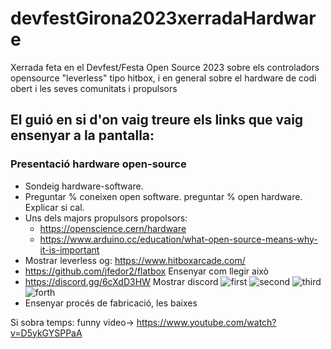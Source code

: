 # devfestGirona2023xerradaHardware
Xerrada feta en el Devfest/Festa Open Source 2023 sobre els controladors opensource "leverless" tipo hitbox, i en general sobre el hardware de codi obert i les seves comunitats i propulsors

## El guió en si d'on vaig treure els links que vaig ensenyar a la pantalla:

### Presentació hardware open-source
* Sondeig hardware-software.
* Preguntar % coneixen open software. preguntar % open hardware. Explicar si cal.
* Uns dels majors propulsors propolsors:
  * https://openscience.cern/hardware
  *   https://www.arduino.cc/education/what-open-source-means-why-it-is-important
* Mostrar leverless og: https://www.hitboxarcade.com/
* https://github.com/jfedor2/flatbox Ensenyar com llegir això
* https://discord.gg/6cXdD3HW Mostrar discord
![first](https://github.com/CRiSTiK24/devfestGirona2023xerradaHardware/assets/32386386/6cd097c0-7994-4a67-b319-34ec9a062234)
![second](https://github.com/CRiSTiK24/devfestGirona2023xerradaHardware/assets/32386386/09ae5955-33d9-4971-8ac3-389e5e4c803b)
![third](https://github.com/CRiSTiK24/devfestGirona2023xerradaHardware/assets/32386386/c289ad20-0149-4cf4-8817-fe2763728551)
![forth](https://github.com/CRiSTiK24/devfestGirona2023xerradaHardware/assets/32386386/1c0696b0-1ed0-463b-bef7-458b0f86436d)
* Ensenyar procés de fabricació, les baixes

Si sobra temps: funny video-> https://www.youtube.com/watch?v=D5ykGYSPPaA


